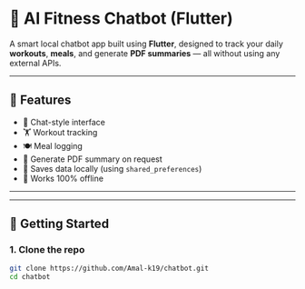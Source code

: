 # 🤖 AI Fitness Chatbot (Flutter)

A smart local chatbot app built using **Flutter**, designed to track your daily **workouts**, **meals**, and generate **PDF summaries** — all without using any external APIs.

---

## 📱 Features

- 🧠 Chat-style interface
- 🏋️ Workout tracking
- 🍽️ Meal logging
- 📄 Generate PDF summary on request
- 💾 Saves data locally (using `shared_preferences`)
- 📴 Works 100% offline

---

---

## 🚀 Getting Started

### 1. Clone the repo

```bash
git clone https://github.com/Amal-k19/chatbot.git
cd chatbot

